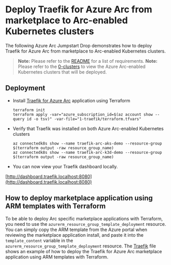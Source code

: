 # Deploy Traefik for Azure Arc from marketplace to Arc-enabled Kubernetes clusters

The following Azure Arc Jumpstart Drop demonstrates how to deploy Traefik for Azure Arc from marketplace to Arc-enabled Kubernetes clusters.
  
  > **Note:** Please refer to the [README](../README.md) for a list of requirements.
  > **Note:** Please refer to the [0-clusters](../0-clusters/README.md) to view the Azure Arc-enabled Kubernetes clusters that will be deployed.

## Deployment
* Install [Traefik for Azure Arc](https://portal.azure.com/#view/Microsoft_Azure_Marketplace/GalleryItemDetailsBladeNopdl/id/containous.traefik-on-arc/) application using Terraform
  ```shell
  terraform init
  terraform apply -var="azure_subscription_id=$(az account show --query id -o tsv)" -var-file="1-traefik/terraform.tfvars"
  ```

* Verify that Traefik was installed on both Azure Arc-enabled Kubernetes clusters
  ```shell
  az connectedk8s show --name traefik-arc-aks-demo --resource-group $(terraform output -raw resource_group_name)
  az connectedk8s show --name traefik-arc-k3d-demo --resource-group $(terraform output -raw resource_group_name)
  ```

* You can now view your Traefik dashboard locally.

[http://dashboard.traefik.localhost:8080](http://dashboard.traefik.localhost:8080)

## How to deploy marketplace application using ARM templates with Terraform
To be able to deploy Arc specific marketplace applications with Terraform, you need to use the `azurerm_resource_group_template_deployment` resource. You can simply copy the ARM template from the Azure portal when reviewing the marketplace application install, and paste it into the `template_content` variable in the `azurerm_resource_group_template_deployment` resource. The [Traefik](../traefik.tf) file shows an example of how to deploy the Traefik for Azure Arc marketplace application using ARM templates with Terraform.

